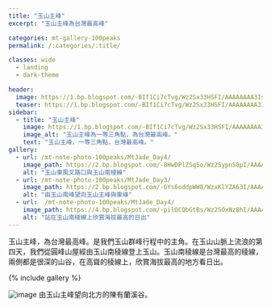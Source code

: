 ```yaml
---
title: "玉山主峰"
excerpt: "玉山主峰為台灣最高峰"

categories: mt-gallery-100peaks
permalink: /:categories/:title/

classes: wide
  - landing
  - dark-theme

header:
  image: https://1.bp.blogspot.com/-BIf1Ci7cTvg/Wz2Sx33HSFI/AAAAAAAA3Is/w35xNGwV1WgkhukcQ_vtSoYvA3Q_y9oTwCLcBGAs/s1600/_MG_8877.JPG
  teaser: https://1.bp.blogspot.com/-BIf1Ci7cTvg/Wz2Sx33HSFI/AAAAAAAA3Is/w35xNGwV1WgkhukcQ_vtSoYvA3Q_y9oTwCLcBGAs/s640/_MG_8877.JPG
sidebar:
  - title: "玉山主峰"
    image: https://1.bp.blogspot.com/-BIf1Ci7cTvg/Wz2Sx33HSFI/AAAAAAAA3Is/w35xNGwV1WgkhukcQ_vtSoYvA3Q_y9oTwCLcBGAs/s640/_MG_8877.JPG
    image_alt: "玉山主峰為一等三角點，為台灣最高峰。"
    text: "玉山主峰，一等三角點，台灣最高峰。"
gallery:
  - url: /mt-note-photo-100peaks/MtJade_Day4/
    image_path: https://2.bp.blogspot.com/-8HwDPlZSq5o/Wz2SypnS8pI/AAAAAAAA3I4/wZBcRjpRVY0VGBdH4GcnNJHsIwi3cX6UQCLcBGAs/s640/_MG_8909.JPG
    alt: "玉山東風叉路口與玉山南稜線"
  - url: /mt-note-photo-100peaks/MtJade_Day3/
    image_path: https://2.bp.blogspot.com/-6Ys6oddpWW8/WzxKlYZA63I/AAAAAAAA3AI/aQ1p1XjCExAVXrbo4MHfp_ymqBjN6ONUACPcBGAYYCw/s640/_MG_8683.JPG
    alt: "由玉山南峰望向玉山主峰與東峰"
  - url:  /mt-note-photo-100peaks/MtJade_Day4/
    image_path: https://4.bp.blogspot.com/-pilOCQbGtBs/Wz2SOxNz8hI/AAAAAAAA3Gs/neMDGgtIheomjV8_HF6NmA_l9vYUK_gmACLcBGAs/s640/_MG_8795.JPG
    alt: "站在玉山南稜線上欣賞海拔最高的日出"
---
```


玉山主峰，為台灣最高峰。是我們玉山群峰行程中的主角。在玉山山脈上流浪的第四天，我們從圓峰山屋經由玉山南稜線登上玉山。玉山南稜線是台灣最高的稜線，兩側都是很深的山谷，在高聳的稜線上，欣賞海拔最高的地方看日出。

{% include gallery %}

![image](https://4.bp.blogspot.com/-zGmcZtEvSKQ/Wz2SyK6aa_I/AAAAAAAA3Iw/5urTGgsG_3AA4JCcuTFDRajxorfC1_dzgCLcBGAs/s1600/_MG_8894.JPG)
由玉山主峰望向北方的陳有蘭溪谷。

